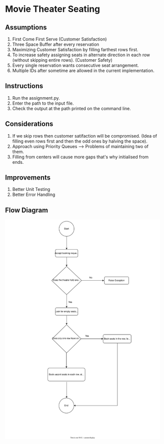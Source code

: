 # Movie Theater Seating

## Assumptions
1. First Come First Serve (Customer Satisfaction)
2. Three Space Buffer after every reservation
3. Maximizing Customer Satisfaction by filling farthest rows first.
4. To increase safety assigning seats in alternate direction in each row (without skipping entire rows). (Customer Safety)
5. Every single reservation wants consecutive seat arrangement.
6. Multiple IDs after sometime are allowed in the current implementation.

## Instructions
1. Run the assignment.py.
2. Enter the path to the input file.
3. Check the output at the path printed on the command line.


## Considerations
1. If we skip rows then customer satifaction will be compromised. (Idea of filling even rows first and then the odd ones by halving the space).
2. Approach using Priority Queues --> Problems of maintaining two of them.
3. Filling from centers will cause more gaps that's why initialised from ends. 

## Improvements
1. Better Unit Testing
2. Better Error Handling

## Flow Diagram

![Flow Diagram](./SeatBooking.svg)


